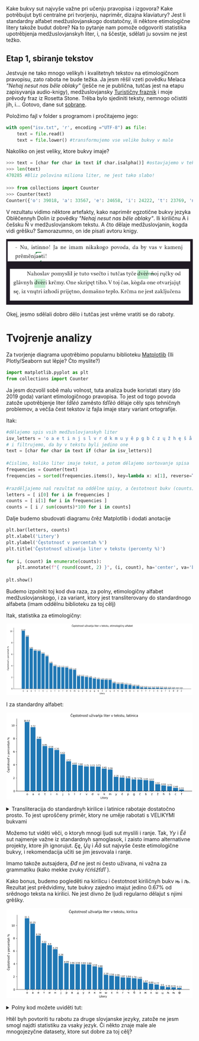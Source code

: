 Kake bukvy sut najvyše važne pri učenju pravopisa i izgovora? Kake potrěbujut byti centralne pri tvorjenju, napriměr, dizajna klaviatury? Jest li standardny alfabet medžuslovjanskogo dostatočny, ili něktore etimologične litery takože budut dobre? Na to pytanje nam pomože odgovoriti statistika upotrěbjenja medžuslovjanskyh liter, i, na ščestje, sdělati ju sovsim ne jest težko.

## Etap 1, sbiranje tekstov

Jestvuje ne tako mnogo velikyh i kvalitetnyh tekstov na etimologičnom pravopisu, zato rabota ne bude težka. Ja jesm rěšil vzeti povědku Melaca *"Nehaj nesut nas běle oblaky"* (ješče ne je publična, tutčas jest na etapu zapisyvanja audio-knigy), medžuslovjansky [Turističny fraznik](https://docs.google.com/spreadsheets/d/1YvdNWgGD6ql00AF884ak9xCXPy-W1VbcCNO_6prdg9g/edit?usp=sharing) i moje prěvody fraz iz Rosetta Stone. Trěba bylo sjediniti teksty, nemnogo očistiti jih, i... Gotovo, dane sut [sobrane](https://github.com/gorlatoff/Interslavic-letters-frequency/blob/main/isv.txt). 

Položimo fajl v folder s programom i pročitajemo jego:

```python
with open("isv.txt", 'r', encoding ="UTF-8") as file:
	text = file.read()
	text = file.lower() #transformujemo vse velike bukvy v male
```

Nakoliko on jest veliky, ktore bukvy imaje?

```python
>>> text = [char for char in text if char.isalpha()] #ostavjajemo v tekstu jedino bukvy, bez čisel i punktuacije
>>> len(text) 
470285 #Bliz polovina miliona liter, ne jest tako slabo! 

>>> from collections import Counter
>>> Counter(text)                                     
Counter({'o': 39018, 'a': 33567, 'e': 24658, 'i': 24222, 't': 23769, 'n': 22895, 'j': 19676, 's': 16008, 'l': 14938, 'v': 13870, 'r': 13856, 'd': 13772, 'k': 12619, 'm': 11552, 'ě': 7848, 'y': 7796, 'u': 7649, 'p': 7071, 'g': 6781, 'b': 6233, 'č': 6000, 'z': 5938, 'ų': 5150, 'ž': 3493, 'h': 3394, 'ę': 2906, 'š': 2681, 'å': 2508, 'c': 1688, 'ò': 1679, 'f': 786, 'ť': 682, 'ŕ': 671, 'ń': 665, 'ć': 588, 'è': 559, 'ľ': 324, 'ś': 243, 'đ': 147, 'ď': 77, 'ā': 72, 'ź': 69, 'ŭ': 27, 'ī': 25, 'æ': 10, 'ē': 8, 'w': 7, 'ъ': 7, 'ŋ': 7, 'ь': 6, 'ó': 5, 'ą': 4, 'о': 2, 'ḱ': 2, 'ȯ': 2, 'ň': 1, 'ј': 1, 'а': 1})
```

V rezultatu vidimo něktore artefakty, kako napriměr egzotične bukvy jezyka Oblěčennyh Dolin iz povědky *"Nehaj nesut nas běle oblaky"*. Ili kiriličnu А i češsku Ň v medžuslovjanskom tekstu. A čto dělaje medžuslovjanin, kogda vidi grěšku? Samorazumno, on ide pisati avtoru knigy. 

![melac](melac.png)

Okej, jesmo sdělali dobro dělo i tutčas jest vrěme vratiti se do raboty.



# Tvojrenje analizy

Za tvorjenje diagrama upotrěbimo popularnu biblioteku [Matplotlib](https://pypi.org/project/matplotlib/) (Ili Plotly/Seaborn sut lěpje? Čto myslite?)

```python
import matplotlib.pyplot as plt 
from collections import Counter
```

Ja jesm dozvolil sobě malu volnost, tuta analiza bude koristati stary (do 2019 goda) variant etimologičnogo pravopisa. To jest od togo povoda zatože upotrěbjenje liter *t́d́ĺėȯ* zaměsto *ťďľèò* dělaje cěly spis tehničnyh problemov, a večša čest tekstov iz fajla imaje stary variant ortografije.

Itak:

```python
#dělajemo spis vsih medžuslovjanskyh liter
isv_letters = 'o a e t i n j s l v r d k m u y ě p g b č z ų ž h ę š å c f ŕ ć ń è ė ȯ ò ś đ ź t́ ť d́ ď ĺ ľ ј'.split(' ')
# i filtrujemo, da by v tekstu byli jedino one
text = [char for char in text if (char in isv_letters)]

#čislimo, koliko liter imaje tekst, a potom dělajemo sortovanje spisa
frequencies = Counter(text)
frequencies = sorted(frequencies.items(), key=lambda x: x[1], reverse=True)

#razděljajemo naš rezultat na oddělne spisy, a čestotnost bukv (counts) prěvodimo v percenty
letters = [ i[0] for i in frequencies ]
counts = [ i[1] for i in frequencies ]
counts = [ i / sum(counts)*100 for i in counts]
```



Dalje budemo sbudovati diagramu črěz Matplotlib i dodati anotacije

```python
plt.bar(letters, counts)
plt.xlabel('Litery')
plt.ylabel('Čęstotnosť v percentah %')
plt.title('Čęstotnosť uživańja liter v tekstu (percenty %)')

for i, (count) in enumerate(counts):
	plt.annotate(f"{ round(count, 2) }", (i, count), ha='center', va='bottom', fontsize=8)
        
plt.show() 
```



Budemo izpolniti toj kod dva raza, za polny, etimologičny alfabet medžuslovjanskogo, i za variant, ktory jest transliterovany do standardnogo alfabeta (imam oddělnu biblioteku za toj cělj)

Itak, statistika za etimologičny:

![freq_etym](freq_etym.png)

I za standardny alfabet:

![freq_lat](freq_lat.png)




<details>
  <summary>Transliteracija do standardnyh kirilice i latinice rabotaje dostatočno prosto. To jest uproščeny priměr, ktory ne uměje rabotati s VELIKYMI bukvami</summary>

```python
trans_tables = { 'isv_to_standard': 'ć-č ć-č ć-č ś-s ź-z ŕ-r ĺ-l ľ-l ń-n t́-t ť-t d́-d ď-d đ-dž ò-o ȯ-o ė-e è-e č-č š-š ž-ž ě-ě е̌-ě å-a ę-e ų-u',
                 'isv_to_cyrillic': 'ń-н ľ-л nj-њ lj-љ ć-ч ć-ч ć-ч ś-с ź-з ŕ-р t́-т ť-т d́-д ď-д đ-дж ò-о ȯ-о ė-е è-е č-ч š-ш ž-ж ě-є е̌-є ě-є å-а ę-е ų-у a-а b-б c-ц č-ч d-д e-е f-ф g-г h-х i-и j-ј k-к l-л m-м n-н o-о p-п r-р s-с š-ш t-т u-у v-в y-ы z-з ž-ж',
}

def transliteracija(text, lang):
    if lang not in trans_tables.keys():
        return text
    for i in trans_tables[lang].split(' '):
        letters = i.split('-')
        print(f"'{letters[0]}' - '{letters[1]}'")
        text = text.replace(letters[0], letters[1])
    return text
```
</details>


Možemo tut viděti věči, o ktoryh mnogi ljudi sut myslili i ranje. Tak, *Yy* i *Ěě* sut najmenje važne iz standardnyh samoglasok, i zaisto imamo alternativne projekty, ktore jih ignorujut. *Ęę*, *Ųų* i *Åå* sut najvyše česte etimologične bukvy, i rekomendacija učiti se jim jesvovala i ranje. 

Imamo takože autsajdera, *Đđ* ne jest ni često uživana, ni važna za grammatiku (kako mekke zvuky *ŕćńśźťďľ*  ).

Kako bonus, budemo pogleděti na kirilicu i čestotnost kiriličnyh bukv њ i љ. Rezultat jest prědvidimy, tute bukvy zajedno imajut jedino 0.67% od srědnogo teksta na kirilici. Ne jest divno že ljudi regularno dělajut s njimi grěšky.

![freq_kir](freq_kir.png)

<details>
  <summary>Polny kod možete uviděti tut:</summary>

```python
import matplotlib.pyplot as plt
from collections import Counter

isv_letters_lat = 'o a e t i n j s l v r d k m u y ě p g b č z ų ž h ę š å c f ŕ ć ń è ė ȯ ò ś đ ź t́ ť d́ ď ĺ ľ ј'.split(' ')
isv_letters_cyr = 'о а е т и н ј c л в р д к м у ы є п г б ч з ж х ц ф ш њ љ'.split(' ')

def count_letters_frequency(text, alphabet, title):
    text = [char for char in text if (char in alphabet)]
    frequencies = Counter(text)
    frequencies = sorted(frequencies.items(), key=lambda x: x[1], reverse=True)

    letters = [ i[0] for i in frequencies ]
    counts = [ i[1] for i in frequencies ]
    counts = [ i / sum(counts)*100 for i in counts]
    
    plt.bar(letters, counts)
    plt.xlabel('Litery')
    plt.ylabel('Čęstotnosť v percentah %')
    plt.title(title)
    
    plt.gca().spines['top'].set_visible(False)
    plt.gca().spines['right'].set_visible(False)
    
    for i, (count) in enumerate(counts):
        plt.annotate(f"{ round(count, 2) }", (i, count), ha='center', va='bottom', fontsize=8)
    
    plt.show() 


with open("isv.txt", 'r', encoding="UTF-8") as file:
    text = file.read()
    text = text.lower()

import isv_tools as isv 
text_standard_lat = isv.transliteracija(text, "isv_to_standard")
text_standard_cyr = isv.transliteracija(text, 'isv_to_cyrillic')

count_letters_frequency(text, isv_letters_lat, 'Čęstotnosť uživańja liter v tekstu, etimologičny alfabet')
count_letters_frequency(text_standard_lat, isv_letters_lat, 'Čęstotnosť uživańja liter v tekstu, latinica')
count_letters_frequency(text_standard_cyr, isv_letters_cyr, 'Čęstotnosť uživańja liter v tekstu, kirilica')
```
</details>



Htěl byh povtoriti tu rabotu za druge slovjanske jezyky, zatože ne jesm smogl najdti statistiku za vsaky jezyk. Či někto znaje male ale mnogojezyčne datasety, ktore sut dobre za toj cělj?